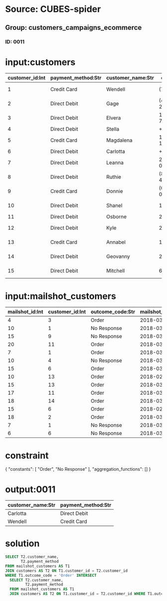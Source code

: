 # Source: CUBES-spider
## Group: customers_campaigns_ecommerce
### ID: 0011

# input:customers

| customer_id:Int | payment_method:Str | customer_name:Str | customer_phone:Str | customer_email:Str | customer_address:Str | customer_login:Str | customer_password:Str |
|---|---|---|---|---|---|---|---|
| 1 | Credit Card | Wendell | (773)971-9411x759 | rodriguez.nathanael@example.net | 618 Webster Stream Apt. 161 | nan | b4459ad261 |
| 2 | Direct Debit | Gage | (402)890-2603x6005 | stark.elna@example.net | 0260 Walker Trace | nan | 7905d7f1b1 |
| 3 | Direct Debit | Elvera | 1-878-600-7193x8180 | madyson.mclaughlin@example.org | 280 Landen Lake | nan | 0b9f651030 |
| 4 | Direct Debit | Stella | +43(3)1861877192 | kristina85@example.org | 5607 Ryann Canyon | nan | f64f0fd096 |
| 5 | Credit Card | Magdalena | 1-352-291-1721x265 | franecki.danial@example.com | 523 Mose Hills | nan | bdfdc8e91a |
| 6 | Direct Debit | Carlotta | +66(7)1491041398 | fstanton@example.net | 31932 Kailey Lodge | nan | a8467590fd |
| 7 | Direct Debit | Leanna | 203-036-0511x96487 | marc.schiller@example.com | 94105 Bahringer Oval Suite 178 | nan | 67e9037197 |
| 8 | Direct Debit | Ruthie | (840)754-4148x20545 | elva.mccullough@example.org | 5514 Ophelia Cliffs Apt. 266 | nan | 280160b7b3 |
| 9 | Credit Card | Donnie | (030)521-0681x0191 | saul30@example.net | 115 Farrell Squares Suite 599 | nan | 22dc8bfaf5 |
| 10 | Direct Debit | Shanel | 1-957-676-9414 | kheathcote@example.org | 80569 Crona Path Suite 165 | nan | d93857e0c2 |
| 11 | Direct Debit | Osborne | 232.171.7032 | vpowlowski@example.net | 509 Isabelle Route | nan | b00e35cc0a |
| 12 | Direct Debit | Kyle | 291-425-7193 | davis.rosamond@example.net | 056 Ibrahim Path Suite 669 | nan | 341f672c2c |
| 13 | Credit Card | Annabel | 100.220.3484 | yoshiko.balistreri@example.org | 56955 Desmond Lake Apt. 120 | nan | 9dc50bc5b6 |
| 14 | Direct Debit | Geovanny | 205.496.0690x53058 | jesus.robel@example.org | 0813 Carolina Bridge Suite 488 | nan | 49f32173a2 |
| 15 | Direct Debit | Mitchell | 698-327-5792 | princess75@example.com | 6735 Daron Lane Apt. 271 | nan | 791b1b3e64 |

# input:mailshot_customers

| mailshot_id:Int | customer_id:Int | outcome_code:Str | mailshot_customer_date:Str |
|---|---|---|---|
| 4 | 3 | Order | 2018-03-15 15:43:14 |
| 10 | 1 | No Response | 2018-03-04 13:06:55 |
| 15 | 9 | No Response | 2018-03-11 11:32:20 |
| 20 | 11 | Order | 2018-03-01 21:39:07 |
| 7 | 1 | Order | 2018-03-13 05:18:16 |
| 10 | 4 | No Response | 2018-03-15 04:05:08 |
| 15 | 6 | Order | 2018-03-06 21:21:38 |
| 10 | 13 | Order | 2018-02-26 02:17:16 |
| 15 | 13 | Order | 2018-03-07 11:19:43 |
| 17 | 11 | Order | 2018-03-05 20:48:13 |
| 18 | 14 | Order | 2018-03-14 01:08:29 |
| 15 | 6 | Order | 2018-02-27 20:51:37 |
| 18 | 2 | Order | 2018-03-20 23:40:02 |
| 7 | 1 | No Response | 2018-03-03 15:29:56 |
| 6 | 6 | No Response | 2018-03-05 17:35:24 |

# constraint

{
  "constants": [
    "Order",
    "No Response"
  ],
  "aggregation_functions": []
}

# output:0011

| customer_name:Str | payment_method:Str |
|---|---|
| Carlotta | Direct Debit |
| Wendell | Credit Card |

# solution

```sql
SELECT T2.customer_name,
       T2.payment_method
FROM mailshot_customers AS T1
JOIN customers AS T2 ON T1.customer_id = T2.customer_id
WHERE T1.outcome_code = 'Order' INTERSECT
  SELECT T2.customer_name,
         T2.payment_method
  FROM mailshot_customers AS T1
  JOIN customers AS T2 ON T1.customer_id = T2.customer_id WHERE T1.outcome_code = 'No Response'
```
